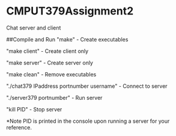 # CMPUT379Assignment2
Chat server and client

##Compile and Run
"make"  - Create executables

"make client"   - Create client only

"make server"   - Create server only 

"make clean"    - Remove executables

"./chat379 IPaddress portnumber username"    - Connect to server

"./server379 portnumber"    - Run server

"kill PID"  - Stop server

*Note PID is printed in the console upon running a server for your reference.

